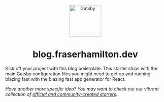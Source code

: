 <p align="center">
  <a href="https://blog.fraserhamilton.dev/">
    <img alt="Gatsby" src="https://fraserhamilton.dev/saturated2.png" width="100" />
  </a>
</p>
<h1 align="center">
  blog.fraserhamilton.dev
</h1>

Kick off your project with this blog boilerplate. This starter ships with the main Gatsby configuration files you might need to get up and running blazing fast with the blazing fast app generator for React.

_Have another more specific idea? You may want to check out our vibrant collection of [official and community-created starters](https://www.gatsbyjs.org/docs/gatsby-starters/)._

